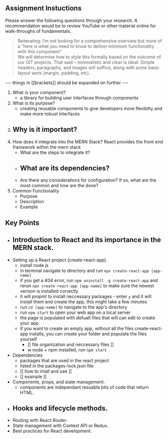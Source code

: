 ## Assignment Instuctions
Please answer the following questions through your research. A recommendation would be to review
YouTube or other material online for walk-throughs of fundamentals.
>  Reiterating: I’m not looking for a comprehensive overview but more of a “here is what you need to
know to deliver minimum functionality with this component”
<br> We will determine how to style this formally based on the outcome of our GIT projects.
That said – minimalistic and clear is ideal: Simple headers, paragraphs, and images will suffice, along
with some basic layout work (margin, padding, etc).
> 
 --- things in [[brackets]] should be expanded on further ---
1. What is your component?
    - a library for building user interfaces through components
3. What is its purpose?
    - creating reusable components to give developers more flexibilty and make more robust interfaces
5. Why is it important?
    -  
7. How does it integrate into the MERN Stack?
React provides the front end framework within the mern stack
    - What are the steps to integrate it?
    - What are its dependencies?
         - 
    - Are there any considerations for configuration? If so, what are the most common and how
        are the done?
9. Common Functionality
    - Purpose
    - Description
    - Example
## Key Points
- Introduction to React and its importance in the MERN stack.
    - 
- Setting up a React project (create-react-app).
    - install node js <link>
    - in terminal navigate to directory and run ` npx create-react-app [app-name] `
    - if you get a 404 error, run `npm uninstall -g create-react-app` and rerun ` npx create-react-app [app-name] ` to make sure the newest verison is installed correctly
    - it will propmt to install neccessary packages - enter `y` and it will install them and create the app, this might take a few minutes
    - run `cd [app-name]` to navigate to the app's directory
    - run `npm start` to open your web app on a local server
    - the page is populated with defualt files that will can edit to create your app
    - if you want to create an empty app, without all the files create-react-app installs, you can create your folder and populate the files yourself
        - [[ file organization and neccessary files ]]
        -  w node + npm installed, run `npm start`
- Dependencies
    - packages that are used in the react project
    - listed in the packages-lock.json file
    - [[ how to intall and use ]]
    - [[ example ]]
- Components, props, and state management.
    - components are independant resuable bits of code that return HTML.
- Hooks and lifecycle methods.
     - 
- Routing with React Router.
- State management with Context API or Redux.
- Best practices for React development.
